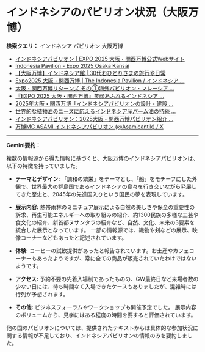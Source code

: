 # インドネシアのパビリオン状況（大阪万博）

**検索クエリ：** インドネシア パビリオン 大阪万博

- [インドネシアパビリオン | EXPO 2025 大阪・関西万博公式Webサイト](https://www.expo2025.or.jp/official-participant/indonesia/)
- [Indonesia Pavilion - Expo 2025 Osaka Kansai](https://expo2025indonesia.id/)
- [【大阪万博】インドネシア館 | 30代おひとりさまの旅行や日常](https://ameblo.jp/yrk0327/entry-12902904410.html)
- [Expo2025 大阪・関西万博 | The Indonesia Pavilion / インドネシア ...](https://www.instagram.com/p/C6s6GRiu_ZW/)
- [大阪・関西万博リターンズ その①海外パビリオン・マレーシア ...](https://ameblo.jp/mamehana0705/entry-12897501153.html)
- [『EXPO 2025 大阪・関西万博』笑顔あふれるインドネシア ...](https://note.com/yamada_tourist/n/n27bea8822b97)
- [2025年大阪・関西万博「インドネシアパビリオンの設計・建設 ...](https://www.fujiya-net.co.jp/news/20240501)
- [世界的な植物油のニーズに応えるインドネシア産パーム油の持続 ...](https://theme-weeks.expo2025.or.jp/program/detail/6736f12e30e34.html)
- [インドネシアパビリオン：2025大阪・関西万博パビリオン紹介 ...](https://www.nippon.com/ja/guide-to-japan/expo2025021/)
- [万博MC ASAMI インドネシアパビリオン (@Asamicantik) / X](https://x.com/asamicantik)


---

**Gemini要約：**

複数の情報源から得た情報に基づくと、大阪万博のインドネシアパビリオンは、以下の特徴を持っていました。

* **テーマとデザイン:** 「調和の繁栄」をテーマとし、「船」をモチーフにした外観で、世界最大の群島国であるインドネシアの島々を行き交いながら発展してきた歴史と、2045年の先進国入りという国民の夢を表現しています。

* **展示内容:** 熱帯雨林のミニチュア展示による自然の美しさや保全の重要性の訴求、再生可能エネルギーへの取り組みの紹介、約1300民族の多様な工芸や食文化の紹介、新首都ヌサンタラの紹介など、自然、文化、未来の3要素を統合した展示となっています。  一部の情報源では、織物や剣などの展示、映像コーナーなどもあったと記述されています。

* **体験:**  コーヒーの試飲提供があったと報告されています。お土産やカフェコーナーもあったようですが、常に全ての商品が販売されていたわけではないようです。

* **アクセス:**  予約不要の先着入場制であったものの、GW最終日など来場者数の少ない日には、待ち時間なく入場できたケースもありましたが、混雑時には行列が予想されます。

* **その他:** ビジネスフォーラムやワークショップも開催予定でした。  展示内容のボリュームから、見学にはある程度の時間を要すると評価されています。


他の国のパビリオンについては、提供されたテキストからは具体的な参加状況に関する情報が不足しており、インドネシアパビリオンの情報のみを要約しました。

